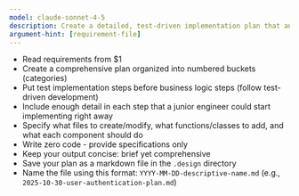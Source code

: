 ```yaml
---
model: claude-sonnet-4-5
description: Create a detailed, test-driven implementation plan that any developer can execute immediately
argument-hint: [requirement-file]
---
```


- Read requirements from $1
- Create a comprehensive plan organized into numbered buckets (categories)
- Put test implementation steps before business logic steps (follow test-driven development)
- Include enough detail in each step that a junior engineer could start implementing right away
- Specify what files to create/modify, what functions/classes to add, and what each component should do
- Write zero code - provide specifications only
- Keep your output concise: brief yet comprehensive
- Save your plan as a markdown file in the `.design` directory
- Name the file using this format: `YYYY-MM-DD-descriptive-name.md` (e.g., `2025-10-30-user-authentication-plan.md`)
